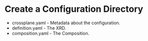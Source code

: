 # Create a Configuration Directory

- crossplane.yaml - Metadata about the configuration.
- definition.yaml - The XRD.
- composition.yaml - The Composition.